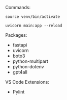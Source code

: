 Commands:

```
source venv/bin/activate
```

```
uvicorn main:app --reload
```

Packages:

- fastapi
- uvicorn
- boto3
- python-multipart
- python-dotenv
- gpt4all

VS Code Extensions:

- Pylint
